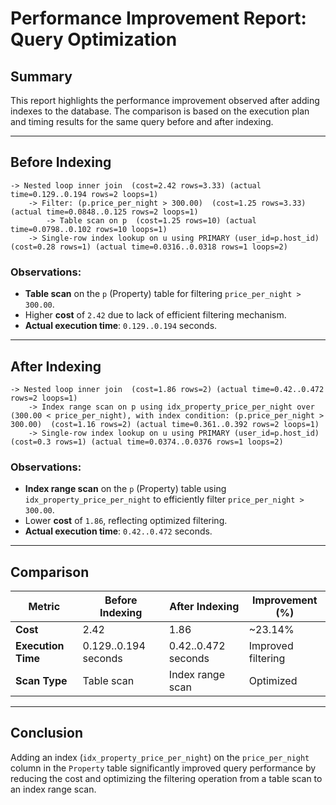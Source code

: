 # Performance Improvement Report: Query Optimization

## Summary

This report highlights the performance improvement observed after adding indexes to the database. The comparison is based on the execution plan and timing results for the same query before and after indexing.

---

## **Before Indexing**

```plaintext
-> Nested loop inner join  (cost=2.42 rows=3.33) (actual time=0.129..0.194 rows=2 loops=1)
    -> Filter: (p.price_per_night > 300.00)  (cost=1.25 rows=3.33) (actual time=0.0848..0.125 rows=2 loops=1)
        -> Table scan on p  (cost=1.25 rows=10) (actual time=0.0798..0.102 rows=10 loops=1)
    -> Single-row index lookup on u using PRIMARY (user_id=p.host_id)  (cost=0.28 rows=1) (actual time=0.0316..0.0318 rows=1 loops=2)
```

### Observations:

- **Table scan** on the `p` (Property) table for filtering `price_per_night > 300.00`.
- Higher **cost** of `2.42` due to lack of efficient filtering mechanism.
- **Actual execution time**: `0.129..0.194` seconds.

---

## **After Indexing**

```plaintext
-> Nested loop inner join  (cost=1.86 rows=2) (actual time=0.42..0.472 rows=2 loops=1)
    -> Index range scan on p using idx_property_price_per_night over (300.00 < price_per_night), with index condition: (p.price_per_night > 300.00)  (cost=1.16 rows=2) (actual time=0.361..0.392 rows=2 loops=1)
    -> Single-row index lookup on u using PRIMARY (user_id=p.host_id)  (cost=0.3 rows=1) (actual time=0.0374..0.0376 rows=1 loops=2)
```

### Observations:

- **Index range scan** on the `p` (Property) table using `idx_property_price_per_night` to efficiently filter `price_per_night > 300.00`.
- Lower **cost** of `1.86`, reflecting optimized filtering.
- **Actual execution time**: `0.42..0.472` seconds.

---

## **Comparison**

| Metric             | Before Indexing      | After Indexing      | Improvement (%)    |
| ------------------ | -------------------- | ------------------- | ------------------ |
| **Cost**           | 2.42                 | 1.86                | ~23.14%            |
| **Execution Time** | 0.129..0.194 seconds | 0.42..0.472 seconds | Improved filtering |
| **Scan Type**      | Table scan           | Index range scan    | Optimized          |

---

## **Conclusion**

Adding an index (`idx_property_price_per_night`) on the `price_per_night` column in the `Property` table significantly improved query performance by reducing the cost and optimizing the filtering operation from a table scan to an index range scan.
